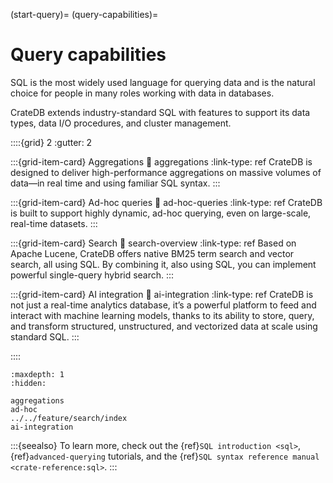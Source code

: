 (start-query)=
(query-capabilities)=
# Query capabilities

SQL is the most widely used language for querying data and is the natural
choice for people in many roles working with data in databases.

CrateDB extends industry-standard SQL with features to support its
data types, data I/O procedures, and cluster management.


::::{grid} 2
:gutter: 2

:::{grid-item-card} Aggregations
:link: aggregations
:link-type: ref
CrateDB is designed to deliver high-performance aggregations on massive volumes of data—in real time and using familiar SQL syntax.
:::

:::{grid-item-card} Ad-hoc queries
:link: ad-hoc-queries
:link-type: ref
CrateDB is built to support highly dynamic, ad-hoc querying, even on large-scale, real-time datasets.
:::

:::{grid-item-card} Search
:link: search-overview
:link-type: ref
Based on Apache Lucene, CrateDB offers native BM25 term search and vector search, all using SQL. By combining it, also using SQL, you can implement powerful single-query hybrid search.
:::

:::{grid-item-card} AI integration
:link: ai-integration
:link-type: ref
CrateDB is not just a real-time analytics database, it’s a powerful platform to feed and interact with machine learning models, thanks to its ability to store, query, and transform structured, unstructured, and vectorized data at scale using standard SQL.
:::

::::

```{toctree}
:maxdepth: 1
:hidden:

aggregations
ad-hoc
../../feature/search/index
ai-integration
```

:::{seealso}
To learn more, check out the {ref}`SQL introduction <sql>`, {ref}`advanced-querying`
tutorials, and the {ref}`SQL syntax reference manual <crate-reference:sql>`.
:::

